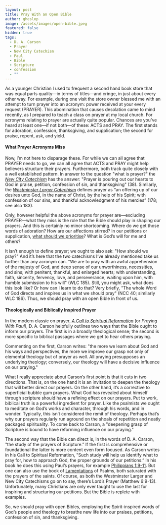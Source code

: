 ```yaml
---
layout: post
title: Pray With an Open Bible
author: gheslop
image: /assets/images/open-bible.jpeg
featured: false
hidden: true
tags:
  - D. A. Carson
  - Prayer
  - New City Catechism
  - Paul
  - Bible
  - Scripture
  - confession
  - ""
---
```

As a younger Christian I used to frequent a second hand book store that was equal parts quality—in terms of titles—and cringe, in just about every other way. For example, during one visit the store owner blessed me with an attempt to turn prayer into an acronym: power received at your every request (PRAYER). This abomination that causes desolation came to mind recently, as I prepared to teach a class on prayer at my local church. For acronyms relating to prayer are actually quite popular. Chances are you’ve heard at least one—if not both—of these: ACTS and PRAY. The first stands for adoration, confession, thanksgiving, and supplication; the second for praise, repent, ask, and yield.

#### What Prayer Acronyms Miss

Now, I’m not here to disparage these. For while we can all agree that PRAYER needs to go, we can all agree that ACTS and PRAY might help believers structure their prayers. Furthermore, both track quite closely with a well established pattern. In answer to the question "what is prayer?" the *[New City Catechism](https://newcitycatechism.com/new-city-catechism/#38)* has the answer: "Prayer is pouring out our hearts to God in praise, petition, confession of sin, and thanksgiving" (38). Similarly, the *[Westminster Larger Catechism](https://thewestminsterstandard.org/westminster-larger-catechism/#176)* defines prayer as “an offering up of our desires unto God, in the name of Christ, by the help of his Spirit; with confession of our sins, and thankful acknowledgment of his mercies” (178; see also 183).

Only, however helpful the above acronyms for prayer are—excluding PRAYER—what they miss is the role that the Bible should play in shaping our prayers. And this is certainly no minor shortcoming. Where do we get those words of adoration? How are our affections stirred? In our petitions or supplication, [what should we prioritise](https://rekindle.co.za/content/what-easter-teaches-us-about-prayer/)? What is God’s will for me and others?

It isn’t enough to define prayer; we ought to also ask: "How should we pray?" And it’s here that the two catechisms I’ve already mentioned take us further than any acronym can. "We are to pray with an awful apprehension of the majesty of God, and deep sense of our unworthiness, necessities, and sins; with penitent, thankful, and enlarged hearts; with understanding, faith, sincerity, fervency, love, and perseverance, waiting upon him, with humble submission to his will" (WLC 185). Still, you might ask, what does this look like? Or how can I learn to do that? Very briefly, "The whole Word of God directs and inspires us in what we should pray" (NCC 40; similarly WLC 186). Thus, we should pray with an open Bible in front of us.

#### Theologically and Biblically Inspired Prayer

In the modern classic on prayer, *[A Call to Spiritual Reformation](https://www.thegospelcoalition.org/themelios/review/a-call-to-spiritual-reformation-priorities-from-paul-and-his-prayers/)* (or *Praying With Paul)*, D. A. Carson helpfully outlines two ways that the Bible ought to inform our prayers. The first is in a broadly theological sense; the second is more specific to biblical passages where we get to hear others praying.

Commenting on the first, Carson writes: "the more we learn about God and his ways and perspectives, the more we improve our grasp not only of elemental theology but of prayer as well. All praying presupposes an underlying theology; conversely, our theology will have a decisive influence on our praying."

What I really appreciate about Carson’s first point is that it cuts in two directions. That is, on the one hand it is an invitation to deepen the theology that will better direct our prayers. On the other hand, it’s a corrective to superficial bubble gum prayers. What God has revealed about himself through scripture should have a refining effect on our prayers. Put to work, biblical truth is a powerful ingredient for prayer. Like the psalmists we ought to meditate on God’s works and character, through his words, and in wonder. Typically, this isn’t considered the remit of theology. Perhaps that’s why our prayers regularly run aground on the shoals of repetition and neatly packaged spirituality. To come back to Carson, a "deepening grasp of Scripture is bound to have reforming influence on our praying."

The second way that the Bible can direct is, in the words of D. A. Carson, "the study of the prayers of Scripture.” If the first is comprehensive or foundational the latter is more content even form focused. As Carson writes in his Call to Spiritual Reformation, "Such study will help us identify what to pray for, how to approach God, the proper grounds of our petitions.” In his book he does this using Paul’s prayers, for example [Philippians 1:9-11](https://rekindle.co.za/content/2020-06-09-philippians-1-9-11-devotional). But one can also use the book of [Lamentations](https://rekindle.co.za/content/2021-07-07-prayer-belgic-confession-pandemic) of Psalms, both saturated with the prayers of the saints. Of course, as both the Westminster Larger and New City Catechisms go on to say, there’s Lord’s Prayer (Matthew 6:9-13). Unfortunately, many Christians are only ever taught to use the last for inspiring and structuring our petitions. But the Bible is replete with examples.

So, we should pray with open Bibles, employing the Spirit-inspired words of God’s people and theology to breathe new life into our praises, petitions, confession of sin, and thanksgiving.